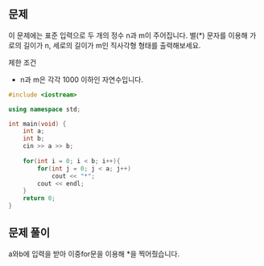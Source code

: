 ## 문제
이 문제에는 표준 입력으로 두 개의 정수 n과 m이 주어집니다.
별(*) 문자를 이용해 가로의 길이가 n, 세로의 길이가 m인 직사각형 형태를 출력해보세요.

제한 조건
- n과 m은 각각 1000 이하인 자연수입니다.

```cpp
#include <iostream>

using namespace std;

int main(void) {
    int a;
    int b;
    cin >> a >> b;
    
    for(int i = 0; i < b; i++){
        for(int j = 0; j < a; j++)
            cout << "*";
        cout << endl;
    }
    return 0;
}
```

## 문제 풀이
a와b에 입력을 받아 이중for문을 이용해 *을 찍어줬습니다.
